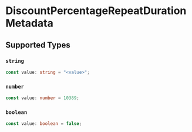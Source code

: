 # DiscountPercentageRepeatDurationMetadata


## Supported Types

### `string`

```typescript
const value: string = "<value>";
```

### `number`

```typescript
const value: number = 10389;
```

### `boolean`

```typescript
const value: boolean = false;
```

